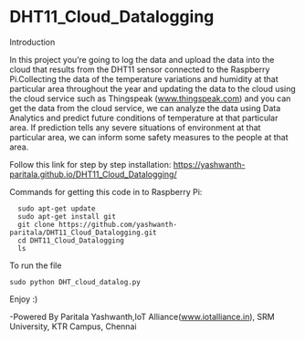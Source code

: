 # DHT11_Cloud_Datalogging

Introduction

In this project you’re going to log the data and upload the data into the cloud that results from the DHT11 sensor connected to the Raspberry Pi.Collecting the data of the temperature variations and humidity at that particular area throughout the year and updating the data to the cloud using the cloud service such as Thingspeak (www.thingspeak.com) and you can get the data from the cloud service, we can analyze the data using Data Analytics and predict future conditions of temperature at that particular area. If prediction tells any severe situations of environment at that particular area, we can inform some safety measures to the people at that area.

Follow this link for step by step installation:
<a href="https://yashwanth-paritala.github.io/DHT11_Cloud_Datalogging/">https://yashwanth-paritala.github.io/DHT11_Cloud_Datalogging/</a>
     
Commands for getting this code in to Raspberry Pi:
  
      sudo apt-get update
      sudo apt-get install git
      git clone https://github.com/yashwanth-paritala/DHT11_Cloud_Datalogging.git
      cd DHT11_Cloud_Datalogging
      ls
	
To run the file

    sudo python DHT_cloud_datalog.py

Enjoy  :)

-Powered By Paritala Yashwanth,IoT Alliance(www.iotalliance.in), SRM University, KTR Campus, Chennai

